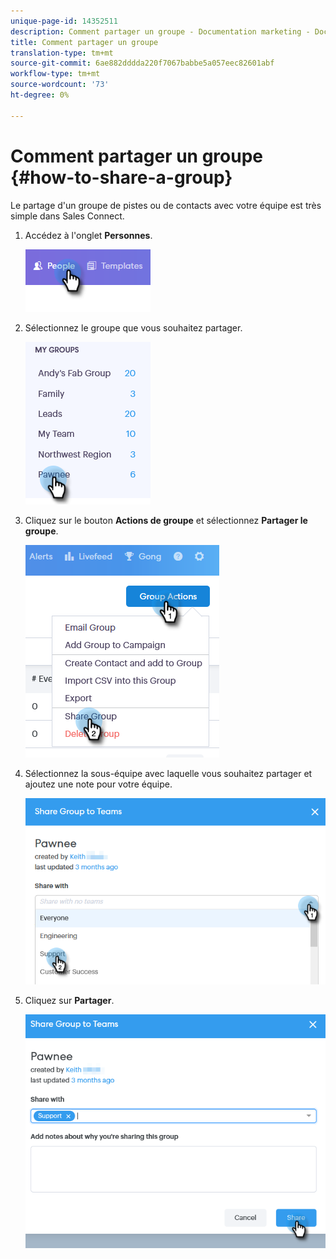 ```yaml
---
unique-page-id: 14352511
description: Comment partager un groupe - Documentation marketing - Documentation du produit
title: Comment partager un groupe
translation-type: tm+mt
source-git-commit: 6ae882dddda220f7067babbe5a057eec82601abf
workflow-type: tm+mt
source-wordcount: '73'
ht-degree: 0%

---
```



# Comment partager un groupe {#how-to-share-a-group}

Le partage d&#39;un groupe de pistes ou de contacts avec votre équipe est très simple dans Sales Connect.

1. Accédez à l&#39;onglet **Personnes**.

   ![](assets/one-1.png)

1. Sélectionnez le groupe que vous souhaitez partager.

   ![](assets/two-1.png)

1. Cliquez sur le bouton **Actions de groupe** et sélectionnez **Partager le groupe**.

   ![](assets/three-1.png)

1. Sélectionnez la sous-équipe avec laquelle vous souhaitez partager et ajoutez une note pour votre équipe.

   ![](assets/four-1.png)

1. Cliquez sur **Partager**.

   ![](assets/five-1.png)
